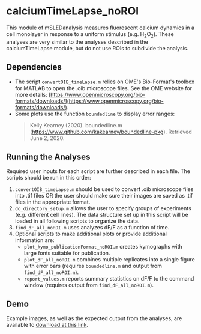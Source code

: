 # calciumTimeLapse_noROI
This module of mSLEDanalysis measures fluorescent calcium dynamics in a cell monolayer in response to a uniform stimulus (e.g. H<sub>2</sub>O<sub>2</sub>).  These analyses are very similar to the analyses described in the calciumTimeLapse module, but do not use ROIs to subdivide the analysis.

## Dependencies
- The script `convertOIB_timeLapse.m` relies on OME's Bio-Format's toolbox for MATLAB to open the .oib microscope files.  See the OME website for more details: [https://www.openmicroscopy.org/bio-formats/downloads/](https://www.openmicroscopy.org/bio-formats/downloads/).
- Some plots use the function `boundedline` to display error ranges: 
    > Kelly Kearney (2020). boundedline.m (https://www.github.com/kakearney/boundedline-pkg). Retrieved June 2, 2020.

## Running the Analyses
Required user inputs for each script are further described in each file.  The scripts should be run in this order:
1. `convertOIB_timeLapse.m` should be used to convert .oib microscope files into .tif files OR the user should make sure their images are saved as .tif files in the appropriate format.
2. `do_directory_setup.m` allows the user to specify groups of experiments (e.g. different cell lines).  The data structure set up in this script will be loaded in all following scripts to organize the data.
4. `find_dF_all_noROI.m` uses analyzes dF/F as a function of time.
5. Optional scripts to make additional plots or provide additional information are:
    * `plot_kymo_publicationFormat_noROI.m` creates kymographs with large fonts suitable for publication.
    * `plot_dF_all_noROI.m` combines multiple replicates into a single figure with error bars (requires `boundedline.m` and output from `find_dF_all_noROI.m`).
    * `report_values.m` reports summary statistics on dF/F to the command window (requires output from `find_dF_all_noROI.m`).

## Demo
Example images, as well as the expected output from the analyses, are available to [download at this link](https://drive.google.com/open?id=1HUxQJJmeYxVVFbY6DXMcV_50totPdLKF).
